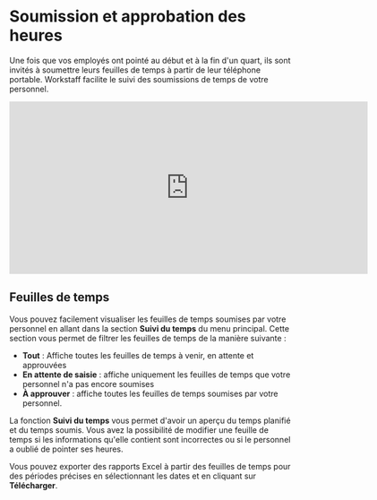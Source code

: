 # Soumission et approbation des heures

Une fois que vos employés ont pointé au début et à la fin d'un quart, ils sont invités à soumettre leurs feuilles de temps à partir de leur téléphone portable. Workstaff facilite le suivi des soumissions de temps de votre personnel.

<iframe width="640" height="308" src="https://www.loom.com/embed/2c0b27319e5441ceb3eb9256a54e68ba" frameborder="0" webkitallowfullscreen mozallowfullscreen allowfullscreen></iframe>

## Feuilles de temps
Vous pouvez facilement visualiser les feuilles de temps soumises par votre personnel en allant dans la section **Suivi du temps** du menu principal.
Cette section vous permet de filtrer les feuilles de temps de la manière suivante :
- **Tout** : Affiche toutes les feuilles de temps à venir, en attente et approuvées
- **En attente de saisie** : affiche uniquement les feuilles de temps que votre personnel n'a pas encore soumises
- **À approuver** : affiche toutes les feuilles de temps soumises par votre personnel.

La fonction **Suivi du temps** vous permet d'avoir un aperçu du temps planifié et du temps soumis.
Vous avez la possibilité de modifier une feuille de temps si les informations qu'elle contient sont incorrectes ou si le personnel a oublié de pointer ses heures.

Vous pouvez exporter des rapports Excel à partir des feuilles de temps pour des périodes précises en sélectionnant les dates et en cliquant sur **Télécharger**. 

